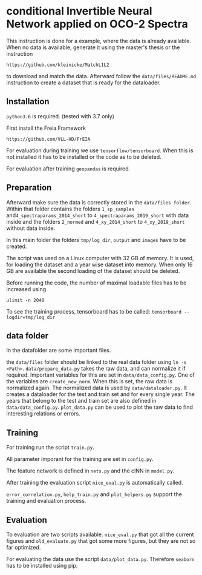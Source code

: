 # conditional Invertible Neural Network applied on OCO-2 Spectra

This instruction is done for a example, where the data is already available.
When no data is available, generate it using the master's thesis or the instruction

```https://github.com/kleinicke/MatchL1L2``` 

to download and match the data.
Afterward follow the `data/files/README.md` instruction to create a dataset that is ready for the dataloader.



## Installation

`python3.6` is required. (tested with 3.7 only)

First install the Freia Framework  

```https://github.com/VLL-HD/FrEIA```

For evaluation during training we use `tensorflow/tensorboard`. 
When this is not installed it has to be installed or the code as to be deleted.  

For evaluation after training `geopandas` is required.

## Preparation

Afterward make sure the data is correctly stored in the `data/files folder`.
Within that folder contains the folders `1_sp_samples` and`4_spectraparams_2014_short` to `4_spectraparams_2019_short` with data inside and the folders `2_normed` and `4_xy_2014_short` to `4_xy_2019_short` without data inside.

In this main folder the folders `tmp/log_dir`, `output` and `images` have to be created.

The script was used on a Linux computer with 32 GB of memory. It is used, for loading the dataset and a year wise dataset into memory. When only 16 GB are available the second loading of the dataset should be deleted.

Before running the code, the number of maximal loadable files has to be increased using

``` ulimit -n 2048 ```

To see the training process, tensorboard has to be called: `tensorboard --logdir=tmp/log_dir`

## data folder

In the datafolder are some important files.

the `data/files` folder should be linked to the real data folder using `ln -s <Path>`.
`data/prepare_data.py` takes the raw data, and can normalize it if required.
Important variables for this are set in `data/data_config.py`.
One of the variables are `create_new_norm`. When this is set, the raw data is normalized again.
The normalized data is used by `data/dataloader.py`. It creates a dataloader for the test and train set and for every single year. 
The years that belong to the test and train set are also defined in `data/data_config.py`.
`plot_data.py` can be used to plot the raw data to find interesting relations or errors.
 
## Training

For training run the script `train.py`.

All parameter imporant for the training are set in `config.py`.

The feature network is defined in `nets.py` and the cINN in `model.py`.

After training the evaluation script
`nice_eval.py` is automatically called.

`error_correlation.py`, `help_train.py` and `plot_helpers.py` support the training and evaluation process.

## Evaluation
To evaluation are two scripts available. `nice_eval.py` that got all the current figures and `old_evaluate.py` that got some more figures, but they are not so far optimized.

For evaluating the data use the script `data/plot_data.py`. 
Therefore `seaborn` has to be installed using pip.
